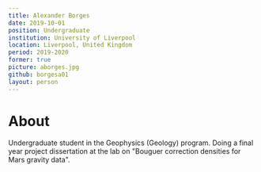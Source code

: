 ```yaml
---
title: Alexander Borges
date: 2019-10-01
position: Undergraduate
institution: University of Liverpool
location: Liverpool, United Kingdom
period: 2019-2020
former: true
picture: aborges.jpg
github: borgesa01
layout: person
---
```


# About

Undergraduate student in the Geophysics (Geology) program.
Doing a final year project dissertation at the lab on
"Bouguer correction densities for Mars gravity data".
